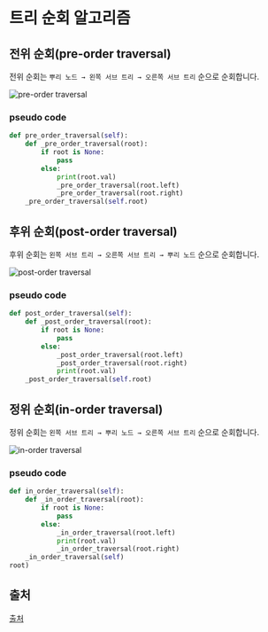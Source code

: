 # 트리 순회 알고리즘

## 전위 순회(pre-order traversal)

전위 순회는 `뿌리 노드 → 왼쪽 서브 트리 → 오른쪽 서브 트리` 순으로 순회합니다.

![pre-order traversal](https://austingwalters.com/wp-content/uploads/2014/10/binary-tree-1-pre-order-small.gif)

### pseudo code

```python
def pre_order_traversal(self):
	def _pre_order_traversal(root):
		if root is None:
			pass
		else:
			print(root.val)
			_pre_order_traversal(root.left)
			_pre_order_traversal(root.right)
	_pre_order_traversal(self.root)
```

## 후위 순회(post-order traversal)

후위 순회는 `왼쪽 서브 트리 → 오른쪽 서브 트리 → 뿌리 노드` 순으로 순회합니다.

![post-order traversal](https://austingwalters.com/wp-content/uploads/2014/10/binary-tree-1-post-order-small.gif)

### pseudo code

```python
def post_order_traversal(self):
	def _post_order_traversal(root):
		if root is None:
			pass
		else:
			_post_order_traversal(root.left)
			_post_order_traversal(root.right)
			print(root.val)
	_post_order_traversal(self.root)
```

## 정위 순회(in-order traversal)

정위 순회는 `왼쪽 서브 트리 → 뿌리 노드 → 오른쪽 서브 트리` 순으로 순회합니다.

![in-order traversal](https://austingwalters.com/wp-content/uploads/2014/10/binary-tree-1-order-small.gif)

### pseudo code

```python
def in_order_traversal(self):
	def _in_order_traversal(root):
		if root is None:
			pass
		else:
			_in_order_traversal(root.left)
			print(root.val)
			_in_order_traversal(root.right)
	_in_order_traversal(self)
root)
```

## 출처

[출처](https://austingwalters.com/binary-trees-traversals-everyday-algorithms/)